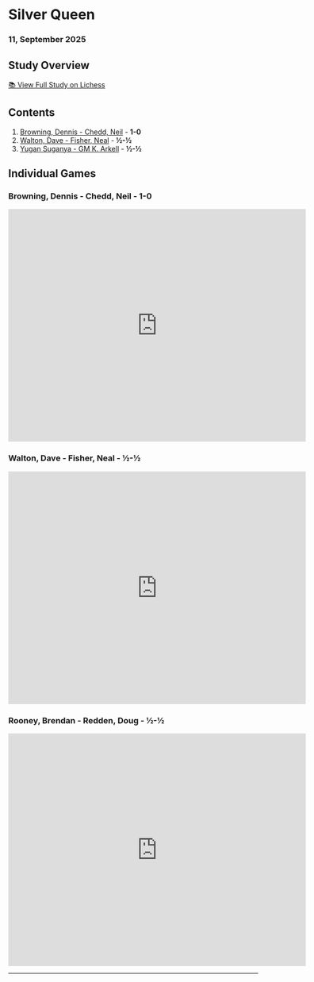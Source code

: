 # Silver Queen 
### 11, September 2025


## Study Overview
[📚 View Full Study on Lichess](https://lichess.org/study/Zy5SKT0K)

## Contents

1. [Browning, Dennis - Chedd, Neil](#game-1) - **1-0**
2. [Walton, Dave - Fisher, Neal](#game-2) - **½-½**
3. [Yugan Suganya - GM K. Arkell](#game-3) - **½-½**


## Individual Games

### <span id="game-1">Browning, Dennis - Chedd, Neil - **1-0**</span>
<iframe src="https://lichess.org/study/embed/Zy5SKT0K/qwN8T4xj?theme=auto&bg=auto" width=600 height=469 frameborder=0></iframe>


### <span id="game-2">Walton, Dave - Fisher, Neal - **½-½**</span>
<iframe src="https://lichess.org/study/embed/Zy5SKT0K/EFlugcsy?theme=auto&bg=auto" width=600 height=469 frameborder=0></iframe>

### <span id="game-3">Rooney, Brendan - Redden, Doug - **½-½**</span>
<iframe src="https://lichess.org/study/embed/Zy5SKT0K/zljc1uoK?theme=auto&bg=auto" width=600 height=469 frameborder=0></iframe>

---
